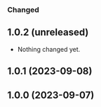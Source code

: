 ### Changed
## 1.0.2 (unreleased)


- Nothing changed yet.


## 1.0.1 (2023-09-08)


## 1.0.0 (2023-09-07)
